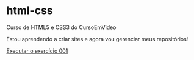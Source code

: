 # html-css
 Curso de HTML5 e CSS3 do CursoEmVideo

Estou aprendendo a criar sites e agora vou gerenciar meus repositórios!

<a href="https://lineramos.github.io/html-css/"> Executar o exercício 001</a>